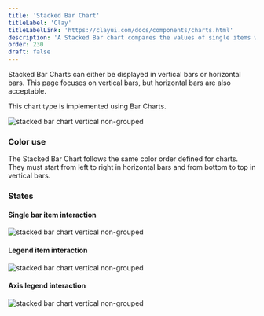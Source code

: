 ```yaml
---
title: 'Stacked Bar Chart'
titleLabel: 'Clay'
titleLabelLink: 'https://clayui.com/docs/components/charts.html'
description: 'A Stacked Bar chart compares the values of single items with the total data value.'
order: 230
draft: false
---
```


Stacked Bar Charts can either be displayed in vertical bars or horizontal bars. This page focuses on vertical bars, but horizontal bars are also acceptable.

This chart type is implemented using Bar Charts.

![stacked bar chart vertical non-grouped](/images/lexicon/ChartStackedBar.png)

### Color use

The Stacked Bar Chart follows the same color order defined for charts. They must start from left to right in horizontal bars and from bottom to top in vertical bars.

### States

#### Single bar item interaction

![stacked bar chart vertical non-grouped](/images/lexicon/ChartStackedBarItemSel.png)

#### Legend item interaction

![stacked bar chart vertical non-grouped](/images/lexicon/ChartStackedBarLegendSel.png)

#### Axis legend interaction

![stacked bar chart vertical non-grouped](/images/lexicon/ChartStackedBarAxisSel.png)
